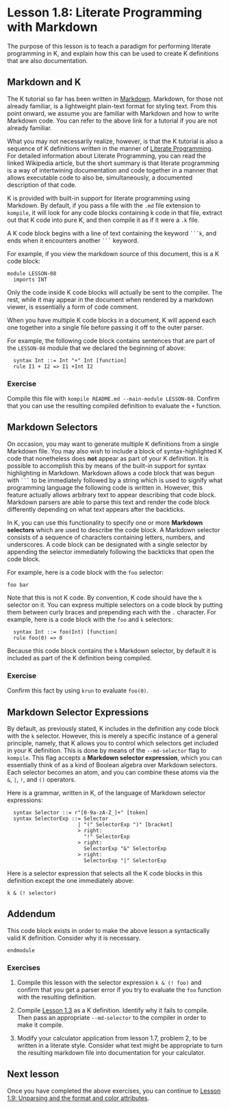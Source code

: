 # Lesson 1.8: Literate Programming with Markdown

The purpose of this lesson is to teach a paradigm for performing literate
programming in K, and explain how this can be used to create K definitions
that are also documentation.

## Markdown and K

The K tutorial so far has been written in
[Markdown](https://guides.github.com/features/mastering-markdown/). Markdown, 
for those not already familiar, is a lightweight plain-text format for styling
text. From this point onward, we assume you are familiar with Markdown and how
to write Markdown code. You can refer to the above link for a tutorial if you
are not already familiar.

What you may not necessarily realize, however, is that the K tutorial is also
a sequence of K definitions written in the manner of
[Literate Programming](https://en.wikipedia.org/wiki/Literate_programming).
For detailed information about Literate Programming, you can read the linked
Wikipedia article, but the short summary is that literate programming is a way
of intertwining documentation and code together in a manner that allows
executable code to also be, simultaneously, a documented description of that
code.

K is provided with built-in support for literate programming using Markdown.
By default, if you pass a file with the `.md` file extension to `kompile`, it
will look for any code blocks containing k code in that file, extract out
that K code into pure K, and then compile it as if it were a `.k` file.

A K code block begins with a line of text containing the keyword ` ```k `,
and ends when it encounters another ` ``` ` keyword.

For example, if you view the markdown source of this document, this is a K
code block:

```k
module LESSON-08
  imports INT
```

Only the code inside K code blocks will actually be sent to the compiler. The
rest, while it may appear in the document when rendered by a markdown viewer,
is essentially a form of code comment.

When you have multiple K code blocks in a document, K will append each one
together into a single file before passing it off to the outer parser.

For example, the following code block contains sentences that are part of the
`LESSON-08` module that we declared the beginning of above:

```k
  syntax Int ::= Int "+" Int [function]
  rule I1 + I2 => I1 +Int I2
```

### Exercise

Compile this file with `kompile README.md --main-module LESSON-08`. Confirm
that you can use the resulting compiled definition to evaluate the `+`
function.

## Markdown Selectors

On occasion, you may want to generate multiple K definitions from a single
Markdown file. You may also wish to include a block of syntax-highlighted K
code that nonetheless does **not** appear as part of your K definition. It is
possible to accomplish this by means of the built-in support for syntax
highlighting in Markdown. Markdown allows a code block that was begun with
` ``` ` to be immediately followed by a string which is used to signify what
programming language the following code is written in. However, this feature
actually allows arbitrary text to appear describing that code block. Markdown
parsers are able to parse this text and render the code block differently
depending on what text appears after the backticks.

In K, you can use this functionality to specify one or more
**Markdown selectors** which are used to describe the code block. A Markdown
selector consists of a sequence of characters containing letters, numbers, and
underscores. A code block can be designated with a single selector by appending
the selector immediately following the backticks that open the code block.

For example, here is a code block with the `foo` selector:

```foo
foo bar
```

Note that this is not K code. By convention, K code should have the `k`
selector on it. You can express multiple selectors on a code block by putting
them between curly braces and prepending each with the `.` character. For
example, here is a code block with the `foo` and `k` selectors:

```{.k .foo}
  syntax Int ::= foo(Int) [function]
  rule foo(0) => 0
```

Because this code block contains the `k` Markdown selector, by default it is
included as part of the K definition being compiled.

### Exercise

Confirm this fact by using `krun` to evaluate `foo(0)`.

## Markdown Selector Expressions

By default, as previously stated, K includes in the definition any code block
with the `k` selector. However, this is merely a specific instance of a general
principle, namely, that K allows you to control which selectors get included
in your K definition. This is done by means of the `--md-selector` flag to
`kompile`. This flag accepts a **Markdown selector expression**, which you
can essentially think of as a kind of Boolean algebra over Markdown selectors.
Each selector becomes an atom, and you can combine these atoms via the `&`, 
`|`, `!`, and `()` operators.

Here is a grammar, written in K, of the language of Markdown selector
expressions:

```{.k .selector}
  syntax Selector ::= r"[0-9a-zA-Z_]+" [token]
  syntax SelectorExp ::= Selector
                       | "(" SelectorExp ")" [bracket]
                       > right:
                         "!" SelectorExp
                       > right:
                         SelectorExp "&" SelectorExp
                       > right:
                         SelectorExp "|" SelectorExp
```

Here is a selector expression that selects all the K code blocks in this
definition except the one immediately above:

```
k & (! selector)
```

## Addendum

This code block exists in order to make the above lesson a syntactically valid
K definition. Consider why it is necessary.

```k
endmodule
```

### Exercises

1. Compile this lesson with the selector expression `k & (! foo)` and confirm
that you get a parser error if you try to evaluate the `foo` function with the
resulting definition.

2. Compile [Lesson 1.3](../03_parsing/README.md) as a K definition. Identify
why it fails to compile. Then pass an appropriate `--md-selector` to the
compiler in order to make it compile.

3. Modify your calculator application from lesson 1.7, problem 2, to be written
in a literate style. Consider what text might be appropriate to turn the
resulting markdown file into documentation for your calculator.

## Next lesson

Once you have completed the above exercises, you can continue to
[Lesson 1.9: Unparsing and the format and color attributes](../09_unparsing/README.md).